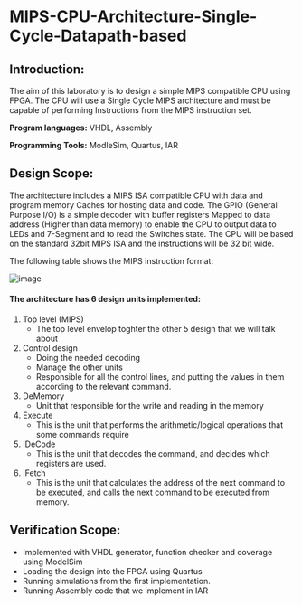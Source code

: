 # MIPS-CPU-Architecture-Single-Cycle-Datapath-based

## Introduction:

The aim of this laboratory is to design a simple MIPS compatible CPU using FPGA. The CPU 
will use a Single Cycle MIPS architecture and must be capable of performing 
Instructions from the MIPS instruction set.

**Program languages:** VHDL, Assembly

**Programming Tools:** ModleSim, Quartus, IAR

## Design Scope:

 The architecture includes a MIPS ISA compatible CPU with data and program 
 memory Caches for hosting data and code.
 The GPIO (General Purpose I/O) is a simple decoder with buffer registers 
 Mapped to data address (Higher than data memory) to enable the CPU to output data to LEDs and 7-Segment and to read the Switches state.
 The CPU will be based on the standard 32bit MIPS ISA and the instructions will be 
 32 bit wide. 

 

 The following table shows the MIPS instruction format:

 ![image](https://user-images.githubusercontent.com/94614385/202234572-59ee448c-9942-4f29-8d9a-f6d2496d8ee8.png)

 #### The architecture has 6 design units implemented:
  1. Top level (MIPS)
     - The top level envelop toghter the other 5 design that we will talk about
  2. Control design
     - Doing the needed decoding
     - Manage the other units
     - Responsible for all the control lines, and putting the values in them according to the relevant command.      
  3. DeMemory
     - Unit that responsible for the write and reading in the memory    
  4. Execute
     - This is the unit that performs the arithmetic/logical operations that some commands require     
  5. IDeCode
     - This is the unit that decodes the command, and decides which registers are used.   
  6. IFetch
     - This is the unit that calculates the address of the next command to be executed, and calls the next command to be executed from memory.

## Verification Scope: 
 - Implemented with VHDL generator, function checker and coverage using ModelSim  
 - Loading the design into the FPGA using Quartus
  - Running simulations from the first implementation.
 - Running Assembly code that we implement in IAR

